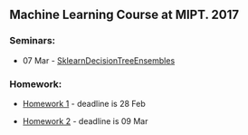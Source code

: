 ## Machine Learning Course at MIPT. 2017

### Seminars:

- 07 Mar - [SklearnDecisionTreeEnsembles](SklearnDecisionTreeEnsembles.ipynb)

### Homework:

- [Homework 1](hw1/hw1.ipynb) - deadline is 28 Feb

- [Homework 2](hw2/hw2.ipynb) - deadline is 09 Mar
